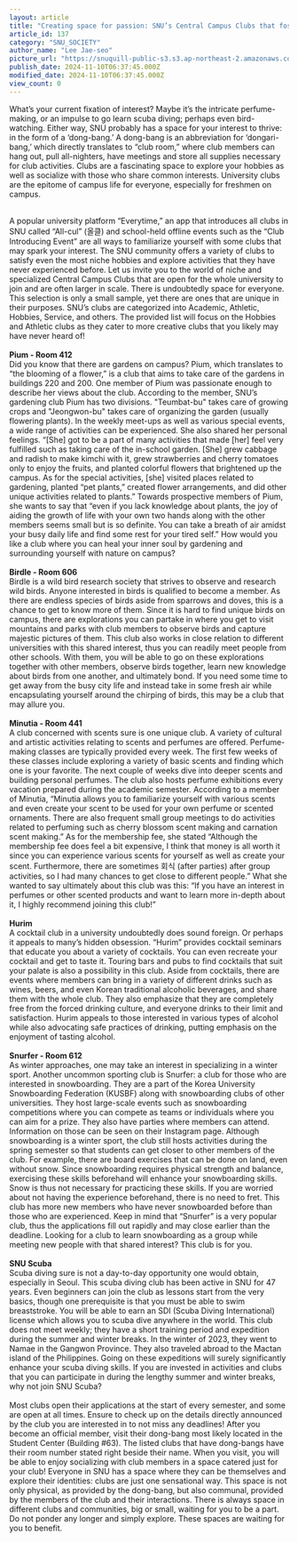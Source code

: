 ```yaml
---
layout: article
title: "Creating space for passion: SNU’s Central Campus Clubs that foster personal hobbies"
article_id: 137
category: "SNU_SOCIETY"
author_name: "Lee Jae-seo"
picture_url: "https://snuquill-public-s3.s3.ap-northeast-2.amazonaws.com/photo/article/d7dce718-541c-4d4e-a62f-612c351c8676.jpg"
publish_date: 2024-11-10T06:37:45.000Z
modified_date: 2024-11-10T06:37:45.000Z
view_count: 0
---
```


<p>What’s your current fixation of interest? Maybe it’s the intricate perfume-making, or an impulse to go learn scuba diving; perhaps even bird-watching. Either way, SNU probably has a space for your interest to thrive: in the form of a ‘dong-bang.’ A dong-bang is an abbreviation for ‘dongari-bang,’ which directly translates to “club room,” where club members can hang out, pull all-nighters, have meetings and store all supplies necessary for club activities. Clubs are a fascinating space to explore your hobbies as well as socialize with those who share common interests. University clubs are the epitome of campus life for everyone, especially for freshmen on campus.&nbsp;</p><p><br>A popular university platform “Everytime,” an app that introduces all clubs in SNU called “All-cul” (올클) and school-held offline events such as the “Club Introducing Event” are all ways to familiarize yourself with some clubs that may spark your interest. The SNU community offers a variety of clubs to satisfy even the most niche hobbies and explore activities that they have never experienced before. Let us invite you to the world of niche and specialized Central Campus Clubs that are open for the whole university to join and are often larger in scale. There is undoubtedly space for everyone. This selection is only a small sample, yet there are ones that are unique in their purposes. SNU’s clubs are categorized into Academic, Athletic, Hobbies, Service, and others. The provided list will focus on the Hobbies and Athletic clubs as they cater to more creative clubs that you likely may have never heard of!<br><br><strong>Pium - Room 412</strong><br>Did you know that there are gardens on campus? Pium, which translates to “the blooming of a flower,” is a club that aims to take care of the gardens in buildings 220 and 200. One member of Pium was passionate enough to describe her views about the club. According to the member, SNU’s gardening club Pium has two divisions. "Teumbat-bu" takes care of growing crops and "Jeongwon-bu" takes care of organizing the garden (usually flowering plants). In the weekly meet-ups as well as various special events, a wide range of activities can be experienced. She also shared her personal feelings. “[She] got to be a part of many activities that made [her] feel very fulfilled such as taking care of the in-school garden. [She] grew cabbage and radish to make kimchi with it, grew strawberries and cherry tomatoes only to enjoy the fruits, and planted colorful flowers that brightened up the campus. As for the special activities, [she] visited places related to gardening, planted “pet plants,” created flower arrangements, and did other unique activities related to plants.” Towards prospective members of Pium, she wants to say that “even if you lack knowledge about plants, the joy of aiding the growth of life with your own two hands along with the other members seems small but is so definite. You can take a breath of air amidst your busy daily life and find some rest for your tired self.” How would you like a club where you can heal your inner soul by gardening and surrounding yourself with nature on campus?<br><br><strong>Birdle - Room 606</strong><br>Birdle is a wild bird research society that strives to observe and research wild birds. Anyone interested in birds is qualified to become a member. As there are endless species of birds aside from sparrows and doves, this is a chance to get to know more of them. Since it is hard to find unique birds on campus, there are explorations you can partake in where you get to visit mountains and parks with club members to observe birds and capture majestic pictures of them. This club also works in close relation to different universities with this shared interest, thus you can readily meet people from other schools. With them, you will be able to go on these explorations together with other members, observe birds together, learn new knowledge about birds from one another, and ultimately bond. If you need some time to get away from the busy city life and instead take in some fresh air while encapsulating yourself around the chirping of birds, this may be a club that may allure you.<br><br><strong>Minutia - Room 441</strong><br>A club concerned with scents sure is one unique club. A variety of cultural and artistic activities relating to scents and perfumes are offered. Perfume-making classes are typically provided every week. The first few weeks of these classes include exploring a variety of basic scents and finding which one is your favorite. The next couple of weeks dive into deeper scents and building personal perfumes. The club also hosts perfume exhibitions every vacation prepared during the academic semester. According to a member of Minutia, “Minutia allows you to familiarize yourself with various scents and even create your scent to be used for your own perfume or scented ornaments. There are also frequent small group meetings to do activities related to perfuming such as cherry blossom scent making and carnation scent making.” As for the membership fee, she stated “Although the membership fee does feel a bit expensive, I think that money is all worth it since you can experience various scents for yourself as well as create your scent. Furthermore, there are sometimes 회식 (after parties) after group activities, so I had many chances to get close to different people.” What she wanted to say ultimately about this club was this: “If you have an interest in perfumes or other scented products and want to learn more in-depth about it, I highly recommend joining this club!”<br><br><strong>Hurim</strong><br>A cocktail club in a university undoubtedly does sound foreign. Or perhaps it appeals to many’s hidden obsession. “Hurim” provides cocktail seminars that educate you about a variety of cocktails. You can even recreate your cocktail and get to taste it. Touring bars and pubs to find cocktails that suit your palate is also a possibility in this club. Aside from cocktails, there are events where members can bring in a variety of different drinks such as wines, beers, and even Korean traditional alcoholic beverages, and share them with the whole club. They also emphasize that they are completely free from the forced drinking culture, and everyone drinks to their limit and satisfaction. Hurim appeals to those interested in various types of alcohol while also advocating safe practices of drinking, putting emphasis on the enjoyment of tasting alcohol.<br><br><strong>Snurfer - Room 612</strong><br>As winter approaches, one may take an interest in specializing in a winter sport. Another uncommon sporting club is Snurfer: a club for those who are interested in snowboarding. They are a part of the Korea University Snowboarding Federation (KUSBF) along with snowboarding clubs of other universities. They host large-scale events such as snowboarding competitions where you can compete as teams or individuals where you can aim for a prize. They also have parties where members can attend. Information on those can be seen on their Instagram page. Although snowboarding is a winter sport, the club still hosts activities during the spring semester so that students can get closer to other members of the club. For example, there are board exercises that can be done on land, even without snow. Since snowboarding requires physical strength and balance, exercising these skills beforehand will enhance your snowboarding skills. Snow is thus not necessary for practicing these skills. If you are worried about not having the experience beforehand, there is no need to fret. This club has more new members who have never snowboarded before than those who are experienced. Keep in mind that “Snurfer” is a very popular club, thus the applications fill out rapidly and may close earlier than the deadline. Looking for a club to learn snowboarding as a group while meeting new people with that shared interest? This club is for you.<br><br><strong>SNU Scuba</strong><br>Scuba diving sure is not a day-to-day opportunity one would obtain, especially in Seoul. This scuba diving club has been active in SNU for 47 years. Even beginners can join the club as lessons start from the very basics, though one prerequisite is that you must be able to swim breaststroke. You will be able to earn an SDI (Scuba Diving International) license which allows you to scuba dive anywhere in the world. This club does not meet weekly; they have a short training period and expedition during the summer and winter breaks. In the winter of 2023, they went to Namae in the Gangwon Province. They also traveled abroad to the Mactan island of the Philippines. Going on these expeditions will surely significantly enhance your scuba diving skills. If you are invested in activities and clubs that you can participate in during the lengthy summer and winter breaks, why not join SNU Scuba?<br><br>Most clubs open their applications at the start of every semester, and some are open at all times. Ensure to check up on the details directly announced by the club you are interested in to not miss any deadlines! After you become an official member, visit their dong-bang most likely located in the Student Center (Building #63). The listed clubs that have dong-bangs have their room number stated right beside their name. When you visit, you will be able to enjoy socializing with club members in a space catered just for your club! Everyone in SNU has a space where they can be themselves and explore their identities: clubs are just one sensational way. This space is not only physical, as provided by the dong-bang, but also communal, provided by the members of the club and their interactions. There is always space in different clubs and communities, big or small, waiting for you to be a part. Do not ponder any longer and simply explore. These spaces are waiting for you to benefit.<br><br>&nbsp;</p>
